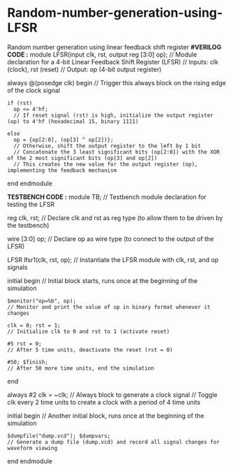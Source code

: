 # Random-number-generation-using-LFSR
Random number generation using linear feedback shift register
**#VERILOG CODE :**
module LFSR(input clk, rst, output reg [3:0] op);
  // Module declaration for a 4-bit Linear Feedback Shift Register (LFSR)
  // Inputs: clk (clock), rst (reset)
  // Output: op (4-bit output register)

  always @(posedge clk) begin
    // Trigger this always block on the rising edge of the clock signal

    if (rst) 
      op <= 4'hf;
      // If reset signal (rst) is high, initialize the output register (op) to 4'hf (hexadecimal 15, binary 1111)

    else 
      op = {op[2:0], (op[3] ^ op[2])};
      // Otherwise, shift the output register to the left by 1 bit
      // Concatenate the 3 least significant bits (op[2:0]) with the XOR of the 2 most significant bits (op[3] and op[2])
      // This creates the new value for the output register (op), implementing the feedback mechanism
  end
endmodule


**TESTBENCH CODE :**
module TB;
  // Testbench module declaration for testing the LFSR

  reg clk, rst;
  // Declare clk and rst as reg type (to allow them to be driven by the testbench)

  wire [3:0] op;
  // Declare op as wire type (to connect to the output of the LFSR)

  LFSR lfsr1(clk, rst, op);
  // Instantiate the LFSR module with clk, rst, and op signals

  initial begin
    // Initial block starts, runs once at the beginning of the simulation

    $monitor("op=%b", op);
    // Monitor and print the value of op in binary format whenever it changes

    clk = 0; rst = 1;
    // Initialize clk to 0 and rst to 1 (activate reset)

    #5 rst = 0;
    // After 5 time units, deactivate the reset (rst = 0)

    #50; $finish;
    // After 50 more time units, end the simulation
  end

  always #2 clk = ~clk;
  // Always block to generate a clock signal
  // Toggle clk every 2 time units to create a clock with a period of 4 time units

  initial begin
    // Another initial block, runs once at the beginning of the simulation

    $dumpfile("dump.vcd"); $dumpvars;
    // Generate a dump file (dump.vcd) and record all signal changes for waveform viewing
  end
endmodule


